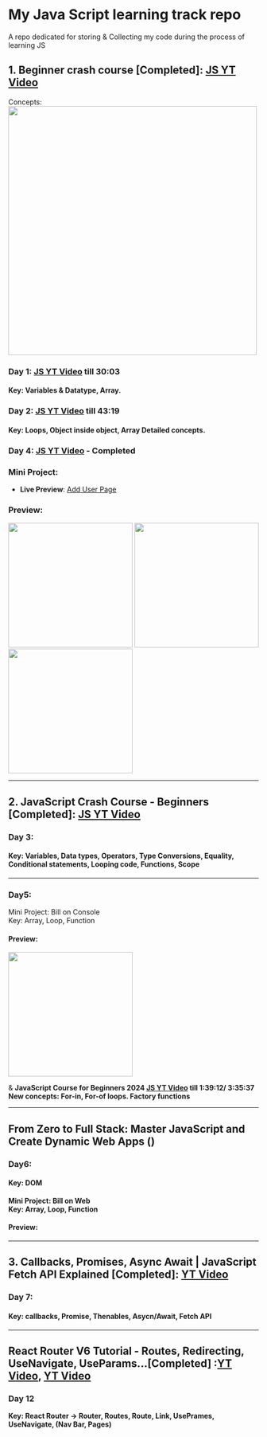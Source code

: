 # My Java Script learning track repo
A repo dedicated for storing &amp; Collecting my code during the process of learning JS 

## 1. Beginner crash course [Completed]: [JS YT Video](https://youtu.be/hdI2bqOjy3c?si=OqST_XEKNzbqvbbk)
Concepts: <br>
<img src="https://github.com/user-attachments/assets/3b235cd9-fba9-4df4-ab50-2694805d3dd4" width="500px">

### Day 1: [JS YT Video](https://youtu.be/hdI2bqOjy3c?si=UpicSrADftvvCev3&t=1803) till 30:03 
#### Key: Variables & Datatype, Array.

### Day 2: [JS YT Video](https://youtu.be/hdI2bqOjy3c?si=Lv0Lnx9LYUUfrHCs&t=2599) till 43:19
#### Key: Loops, Object inside object, Array Detailed concepts.

### Day 4: [JS YT Video](https://youtu.be/hdI2bqOjy3c?si=Lv0Lnx9LYUUfrHCs&t=2599) - Completed
### Mini Project:
- **Live Preview**: [Add User Page](https://add-user-page.netlify.app)
### Preview: 
<img src="https://github.com/user-attachments/assets/6609c90b-2de2-4615-b776-f9395cae5f25" width="250">
<img src="https://github.com/user-attachments/assets/9e086b9d-4eb4-4048-9963-402eca0c91f7" width="250">
<img src="https://github.com/user-attachments/assets/0f18c666-6fb8-4429-93d2-45fe8ee181b3" width="250">
<br>

------

## 2. JavaScript Crash Course - Beginners [Completed]: [JS YT Video](https://youtu.be/XIOLqoPHCJ4?si=O_VOPOb84tTDHmnM)
### Day 3:
#### Key: Variables, Data types, Operators, Type Conversions, Equality, Conditional statements, Looping code, Functions, Scope

------


### Day5:
Mini Project: Bill on Console <br>
Key: Array, Loop, Function <br>
#### Preview: 
<img src="https://github.com/user-attachments/assets/d08d8c40-e107-4ef3-9523-8a190338341a" width="250px">

& <b>JavaScript Course for Beginners 2024  [JS YT Video](https://youtu.be/Zi-Q0t4gMC8?si=ZogabwNeyKoDJDlB&t=5952)<b> till 1:39:12/ 3:35:37 <br>
New concepts: For-in, For-of loops. Factory functions

------

## From Zero to Full Stack: Master JavaScript and Create Dynamic Web Apps ()
### Day6: 
#### Key: DOM

Mini Project: Bill on Web <br>
Key: Array, Loop, Function <br>
#### Preview: 

------
## 3. Callbacks, Promises, Async Await | JavaScript Fetch API Explained [Completed]: [YT Video](https://youtu.be/VmQ6dHvnKIM?si=5YlQz2Sj4kAET7qu)
### Day 7:
#### Key: callbacks, Promise, Thenables, Asycn/Await, Fetch API

------
## React Router V6 Tutorial - Routes, Redirecting, UseNavigate, UseParams...[Completed] :[YT Video](https://youtu.be/UjHT_NKR_gU?si=18saFLOtdyzBKpSr), [YT Video](https://youtu.be/ehvS1Hp90KU?si=msf4YQQW4nnE66Qr) 
### Day 12
Key: React Router -> Router, Routes, Route, Link, UsePrames, UseNavigate, (Nav Bar, Pages)
